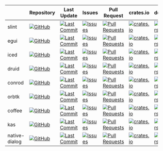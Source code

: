 |               | Repository                                                                                                                                   | Last Update                                                                                                                                                | Issues                                                                                                                                            | Pull Request                                                                                                                                               | crates.io                                                                                             | docs.rs                                                                              | License                                                                                                                               |
| ------------- | -------------------------------------------------------------------------------------------------------------------------------------------- | ---------------------------------------------------------------------------------------------------------------------------------------------------------- | ------------------------------------------------------------------------------------------------------------------------------------------------- | ---------------------------------------------------------------------------------------------------------------------------------------------------------- | ----------------------------------------------------------------------------------------------------- | ------------------------------------------------------------------------------------ | ------------------------------------------------------------------------------------------------------------------------------------- |
| slint         | [![GitHub](https://img.shields.io/github/stars/slint-ui/slint?style=social)](https://github.com/slint-ui/slint)                              | [![Last Commit](https://img.shields.io/github/last-commit/slint-ui/slint/master)](https://github.com/slint-ui/slint)                                       | [![Issues](https://img.shields.io/github/issues/slint-ui/slint)](https://github.com/slint-ui/slint/issues/)                                       | [![Pull Requests](https://img.shields.io/github/issues-pr/slint-ui/slint)](https://github.com/slint-ui/slint/pulls/)                                       | [![crates.io](https://img.shields.io/crates/v/slint)](https://crates.io/crates/slint)                 | [![docs.rs](https://docs.rs/slint/badge.svg)](https://docs.rs/slint)                 | [![license](https://img.shields.io/crates/l/slint)](https://github.com/slint-ui/slint/blob/master/LICENSE.md)                         |
| egui          | [![GitHub](https://img.shields.io/github/stars/emilk/egui?style=social)](https://github.com/emilk/egui)                                      | [![Last Commit](https://img.shields.io/github/last-commit/emilk/egui/master)](https://github.com/emilk/egui)                                               | [![Issues](https://img.shields.io/github/issues/emilk/egui)](https://github.com/emilk/egui/issues/)                                               | [![Pull Requests](https://img.shields.io/github/issues-pr/emilk/egui)](https://github.com/emilk/egui/pulls/)                                               | [![crates.io](https://img.shields.io/crates/v/egui)](https://crates.io/crates/egui)                   | [![docs.rs](https://docs.rs/egui/badge.svg)](https://docs.rs/egui)                   | [![license](https://img.shields.io/crates/l/egui)](https://github.com/emilk/egui/blob/master/LICENSE-MIT)                             |
| iced          | [![GitHub](https://img.shields.io/github/stars/hecrj/iced?style=social)](https://github.com/hecrj/iced)                                      | [![Last Commit](https://img.shields.io/github/last-commit/hecrj/iced/master)](https://github.com/hecrj/iced)                                               | [![Issues](https://img.shields.io/github/issues/hecrj/iced)](https://github.com/hecrj/iced/issues/)                                               | [![Pull Requests](https://img.shields.io/github/issues-pr/hecrj/iced)](https://github.com/hecrj/iced/pulls/)                                               | [![crates.io](https://img.shields.io/crates/v/iced)](https://crates.io/crates/iced)                   | [![docs.rs](https://docs.rs/iced/badge.svg)](https://docs.rs/iced)                   | [![license](https://img.shields.io/crates/l/iced)](https://github.com/hecrj/iced/blob/master/LICENSE)                                 |
| druid         | [![GitHub](https://img.shields.io/github/stars/linebender/druid?style=social)](https://github.com/linebender/druid)                          | [![Last Commit](https://img.shields.io/github/last-commit/linebender/druid/master)](https://github.com/linebender/druid)                                   | [![Issues](https://img.shields.io/github/issues/linebender/druid)](https://github.com/linebender/druid/issues/)                                   | [![Pull Requests](https://img.shields.io/github/issues-pr/linebender/druid)](https://github.com/linebender/druid/pulls/)                                   | [![crates.io](https://img.shields.io/crates/v/druid)](https://crates.io/crates/druid)                 | [![docs.rs](https://docs.rs/druid/badge.svg)](https://docs.rs/druid)                 | [![license](https://img.shields.io/crates/l/druid)](https://github.com/linebender/druid/blob/master/LICENSE)                          |
| conrod        | [![GitHub](https://img.shields.io/github/stars/PistonDevelopers/conrod?style=social)](https://github.com/PistonDevelopers/conrod)            | [![Last Commit](https://img.shields.io/github/last-commit/PistonDevelopers/conrod/master)](https://githu.comb/PistonDevelopers/conrod)                     | [![Issues](https://img.shields.io/github/issues/PistonDevelopers/conrod)](https://github.com/PistonDevelopers/conrod/issues/)                     | [![Pull Requests](https://img.shields.io/github/issues-pr/PistonDevelopers/conrod)](https://github.com/PistonDevelopers/conrod/pulls/)                     | [![crates.io](https://img.shields.io/crates/v/conrod)](https://crates.io/crates/conrod)               | [![docs.rs](https://docs.rs/conrod/badge.svg)](https://docs.rs/conrod)               | [![license](https://img.shields.io/crates/l/conrod)](https://github.com/PistonDevelopers/conrod/blob/master/LICENSE-MIT)              |
| orbtk         | [![GitHub](https://img.shields.io/github/stars/redox-os/orbtk?style=social)](https://github.com/redox-os/orbtk)                              | [![Last Commit](https://img.shields.io/github/last-commit/redox-os/orbtk/master)](https://github.com/redox-os/orbtk)                                       | [![Issues](https://img.shields.io/github/issues/redox-os/orbtk)](https://github.com/redox-os/orbtk/issues/)                                       | [![Pull Requests](https://img.shields.io/github/issues-pr/redox-os/orbtk)](https://github.com/redox-os/orbtk/pulls/)                                       | [![crates.io](https://img.shields.io/crates/v/orbtk)](https://crates.io/crates/orbtk)                 | [![docs.rs](https://docs.rs/orbtk/badge.svg)](https://docs.rs/orbtk)                 | [![license](https://img.shields.io/crates/l/orbtk)](https://github.com/redox-os/orbtk/blob/master/LICENSE)                            |
| coffee        | [![GitHub](https://img.shields.io/github/stars/hecrj/coffee?style=social)](https://github.com/hecrj/coffee)                                  | [![Last Commit](https://img.shields.io/github/last-commit/hecrj/coffee/master)](https://github.com/hecrj/coffee)                                           | [![Issues](https://img.shields.io/github/issues/hecrj/coffee)](https://github.com/hecrj/coffee/issues/)                                           | [![Pull Requests](https://img.shields.io/github/issues-pr/hecrj/coffee)](https://github.com/hecrj/coffee/pulls/)                                           | [![crates.io](https://img.shields.io/crates/v/coffee)](https://crates.io/crates/coffee)               | [![docs.rs](https://docs.rs/coffee/badge.svg)](https://docs.rs/coffee)               | [![license](https://img.shields.io/crates/l/coffee)](https://github.com/hecrj/coffee/blob/master/LICENSE)                             |
| kas           | [![GitHub](https://img.shields.io/github/stars/kas-gui/kas?style=social)](https://github.com/kas-gui/kas)                                    | [![Last Commit](https://img.shields.io/github/last-commit/kas-gui/kas/master)](https://github.com/kas-gui/kas)                                             | [![Issues](https://img.shields.io/github/issues/kas-gui/kas)](https://github.com/kas-gui/kas/issues/)                                             | [![Pull Requests](https://img.shields.io/github/issues-pr/kas-gui/kas)](https://github.com/kas-gui/kas/pulls/)                                             | [![crates.io](https://img.shields.io/crates/v/kas)](https://crates.io/crates/kas)                     | [![docs.rs](https://docs.rs/kas/badge.svg)](https://docs.rs/kas)                     | [![license](https://img.shields.io/crates/l/kas)](https://github.com/kas-gui/kas/blob/master/LICENSE)                                 |
| native-dialog | [![GitHub](https://img.shields.io/github/stars/nickgerace/native-dialog?style=social)](https://github.com/native-dialog-rs/native-dialog-rs) | [![Last Commit](https://img.shields.io/github/last-commit/native-dialog-rs/native-dialog-rs/master)](https://github.com/native-dialog-rs/native-dialog-rs) | [![Issues](https://img.shields.io/github/issues/native-dialog-rs/native-dialog-rs)](https://github.com/native-dialog-rs/native-dialog-rs/issues/) | [![Pull Requests](https://img.shields.io/github/issues-pr/native-dialog-rs/native-dialog-rs)](https://github.com/native-dialog-rs/native-dialog-rs/pulls/) | [![crates.io](https://img.shields.io/crates/v/native-dialog)](https://crates.io/crates/native-dialog) | [![docs.rs](https://docs.rs/native-dialog/badge.svg)](https://docs.rs/native-dialog) | [![license](https://img.shields.io/crates/l/native-dialog)](https://github.com/native-dialog-rs/native-dialog-rs/blob/master/LICENSE) |
